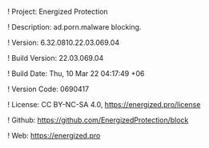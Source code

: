 ! Project: Energized Protection

! Description: ad.porn.malware blocking.

! Version: 6.32.0810.22.03.069.04

! Build Version: 22.03.069.04

! Build Date: Thu, 10 Mar 22 04:17:49 +06

! Version Code: 0690417

! License: CC BY-NC-SA 4.0, https://energized.pro/license

! Github: https://github.com/EnergizedProtection/block

! Web: https://energized.pro
